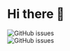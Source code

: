 # Hi there 👋

![GitHub issues](https://img.shields.io/github/issues/xAJx/testone?logoColor=green&labelColor=gray)
<br/>
![GitHub issues](https://img.shields.io/github/issues/xAJx/Weather?logoColor=green&label=issue_weather&labelColor=red&color=blue)
<br/>


<!--
**xAJx/xAJx** is a ✨ _special_ ✨ repository because its `README.md` (this file) appears on your GitHub profile.

Here are some ideas to get you started:

- 🔭 I’m currently working on ...
- 🌱 I’m currently learning ...
- 👯 I’m looking to collaborate on ...
- 🤔 I’m looking for help with ...
- 💬 Ask me about ...
- 📫 How to reach me: ...
- 😄 Pronouns: ...
- ⚡ Fun fact: ...
-->
